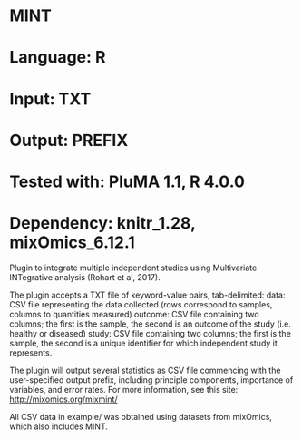 # MINT
# Language: R
# Input: TXT
# Output: PREFIX
# Tested with: PluMA 1.1, R 4.0.0
# Dependency: knitr_1.28, mixOmics_6.12.1


Plugin to integrate multiple independent studies using Multivariate INTegrative analysis (Rohart et al, 2017).

The plugin accepts a TXT file of keyword-value pairs, tab-delimited:
data: CSV file representing the data collected (rows correspond to samples, columns to quantities measured)
outcome: CSV file containing two columns; the first is the sample, the second is an outcome of the study (i.e. healthy or diseased)
study: CSV file containing two columns; the first is the sample, the second is a unique identifier for which independent study it represents.

The plugin will output several statistics as CSV file commencing with the user-specified output prefix, including principle components, importance of variables, and error rates.  For more information, see this site:
http://mixomics.org/mixmint/

All CSV data in example/ was obtained using datasets from mixOmics, which also includes MINT.
